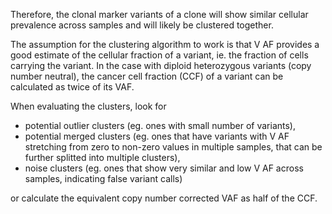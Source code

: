 Therefore, the clonal marker variants of a clone will show similar cellular prevalence across samples and will likely be clustered together.

The assumption for the clustering algorithm to work is that V AF provides a good estimate of the cellular fraction of a variant, ie. the fraction of cells carrying the variant. In the case with diploid heterozygous variants (copy number neutral), the cancer cell fraction (CCF) of a variant can be calculated as twice of its VAF. 

When evaluating the clusters, look for 
+ potential outlier clusters (eg. ones with small number of variants), 
+ potential merged clusters (eg. ones that have variants with V AF stretching from zero to non-zero values in multiple samples, that can be further splitted into multiple clusters),
+ noise clusters (eg. ones that show very similar and low V AF across samples, indicating false variant calls)

or calculate the equivalent copy number corrected VAF as half of the CCF.